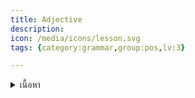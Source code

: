 ```yaml
---
title: Adjective
description: 
icon: /media/icons/lesson.svg
tags: {category:grammar,group:pos,lv:3}

---
```


<details>
<summary>เนื้อหา</summary>

<details>

<summary>แบบฝึกหัด</summary>

<details>